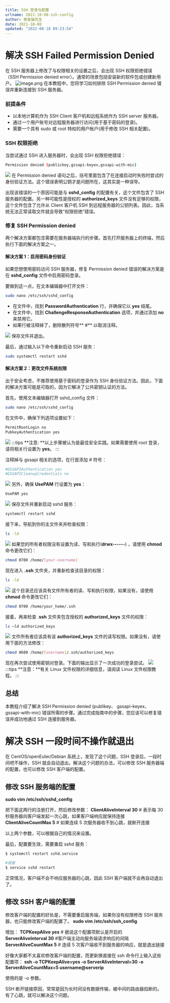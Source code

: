 ```yaml
---
title: SSH 登录与配置
urlname: 2021-10-08-ssh-config
author: 章鱼猫先生
date: 2021-10-08
updated: "2022-08-18 09:23:54"
---
```


# 解决 SSH Failed Permission Denied

在 SSH 服务器上修改了与权限相关的设置之后，会出现 SSH 权限拒绝错误（SSH Permission denied error）。通常的场景包括安装新的软件包或创建新用户。
![image.png](https://shub-1251708715.cos.ap-guangzhou.myqcloud.com/elog-cookbook-img/FuDhlk0w8wDpdRM2uh0B508OzPs9.png)
在本教程中，您将学习如何排除 SSH Permission denied 错误并重新连接到 SSH 服务器。

### 前提条件

- 以本地计算机作为 SSH Client 客户机和远程系统作为 SSH server 服务器。
- 通过一个用户账号对远程服务器进行访问(用于基于密码的登录)。
- 需要一个具有 sudo 或 root 特权的用户帐户(用于修改 SSH 相关配置)。

### SSH 权限拒绝

当尝试通过 SSH 进入服务器时，会出现 SSH 权限拒绝错误：

```bash
Permission denied (publickey,gssapi-keyex,gssapi-with-mic)
```

![](https://shub-1251708715.cos.ap-guangzhou.myqcloud.com/elog-cookbook-img/Fl0Um1zz_a2haoBC95bM-E9iyATa.png)
在 Permission denied 语句之后，括号里面包含了在连接启动时失败时尝试的身份验证方法。这个错误表明公钥才是问题所在，这其实是一种误导。

出现该错误的一个原因可能是与 **sshd_config** 的配置有关，这个文件包含了 SSH 服务器的配置。另一种可能性是授权的 **authorized_keys** 文件没有足够的权限，这个文件包含了允许从 Client 客户机 SSH 到远程服务器的公钥列表。因此，当系统无法正常读取文件就会导致“权限拒绝”错误。

### 修复 SSH Permission denied

两个解决方案都包含需要在服务器端执行的步骤。首先打开服务器上的终端，然后执行下面的解决方案之一。

#### 解决方案 1：启用密码身份验证

如果您想使用密码访问 SSH 服务器，修复 Permission denied 错误的解决方案是在 **sshd_config** 文件中启用密码登录。

要做到这一点，在文本编辑器中打开文件：

```bash
sudo nano /etc/ssh/sshd_config
```

- 在文件中，找到 **PasswordAuthentication** 行，并确保它以 **yes** 结尾。
- 在文件中，找到 **ChallengeResponseAuthentication** 选项，并通过添加 **no** 来禁用它。
- 如果行被注释掉了，删除散列符号\*\* #\*\* 以取消注释。

![](https://shub-1251708715.cos.ap-guangzhou.myqcloud.com/elog-cookbook-img/FvmtituWoEUKfE68c3lIOvjlQZJD.png)
保存文件并退出。

最后，通过输入以下命令重新启动 SSH 服务：

```bash
sudo systemctl restart sshd
```

#### 解决方案 2：更改文件系统权限

出于安全考虑，不推荐使用基于密码的登录作为 SSH 身份验证方法。因此，下面的解决方案可能是可取的，因为它解决了公共密钥认证的方法。

首先，使用文本编辑器打开 sshd_config 文件：

```bash
sudo nano /etc/ssh/sshd_config
```

在文件中，确保下列选项设置如下：

```bash
PermitRootLogin no
PubkeyAuthentication yes
```

![](https://shub-1251708715.cos.ap-guangzhou.myqcloud.com/elog-cookbook-img/FmBtxXXzvWUgnE0hmbGqc99dOFBz.png)
:::tips
\*\*注意: \*\*以上步骤被认为是最佳安全实践。如果需要使用 root 登录，请将相关行设置为 **yes**。
:::

注释掉与 gssapi 相关的选项，在行首添加 # 符号：

```bash
#GSSAPIAuthentication yes
#GSSAPICleanupCredentials no
```

![](https://shub-1251708715.cos.ap-guangzhou.myqcloud.com/elog-cookbook-img/FvrgRKB3xIKFGJ5YH8CCouJtb_O1.png)
另外，确保 **UsePAM** 行设置为 **yes**：

```bash
UsePAM yes
```

![](https://shub-1251708715.cos.ap-guangzhou.myqcloud.com/elog-cookbook-img/FuoChiJxnlCg3somKCSt5EKyBI1C.png)
保存文件并重新启动 sshd 服务：

```bash
systemctl restart sshd
```

接下来，导航到你的主文件夹并检查权限：

```bash
ls -ld
```

![](https://shub-1251708715.cos.ap-guangzhou.myqcloud.com/elog-cookbook-img/FhsXKH2Qsd6vgBpZnwUkkWShZw2A.png)
如果您的所有者权限没有设置为读、写和执行(**drwx------**) ，请使用 **chmod** 命令更改它们：

```bash
chmod 0700 /home/[your-username]
```

现在进入 **.ssh** 文件夹，并重新检查该目录的权限：

```bash
ls -ld
```

![](https://shub-1251708715.cos.ap-guangzhou.myqcloud.com/elog-cookbook-img/FuSd31JgCeH2hRZ4FZ3xWed-sWtJ.png)
这个目录还应该具有文件所有者的读、写和执行权限，如果没有，请使用 **chmod** 命令更改它们：

```bash
chmod 0700 /home/your_home/.ssh
```

接着，再来检查 .**ssh** 文件夹包含授权的 **authorized_keys** 文件的权限：

```bash
ls –ld authorized_keys
```

![](https://shub-1251708715.cos.ap-guangzhou.myqcloud.com/elog-cookbook-img/FnrHAhLGh4q6rv9bfwj9izV45_wd.png)
文件所有者应该具有该 **authorized_keys** 文件的读写权限。如果没有，请使用下面的方法修改：

```bash
chmod 0600 /home/[username]/.ssh/authorized_keys
```

现在再次尝试使用密钥对登录。下面的输出显示了一次成功的登录尝试。
![](https://shub-1251708715.cos.ap-guangzhou.myqcloud.com/elog-cookbook-img/Fv4k89FRw83fFI31fSukTwPzjJ0X.png)
:::tips
\*\*注意：\*\*有关 Linux 文件权限的详细信息，请阅读 Linux 文件权限教程。
:::

## 总结

本教程介绍了解决 SSH Permission denied (publikey、 gssapi-keyex、 gssapi-with-mic) 错误所需的步骤。通过完成指南中的步骤，您应该可以修复错误并成功地通过 SSH 连接到服务器。

# 解决 SSH 一段时间不操作就退出

在 CentOS/openEuler/Debian 系统上，发现了这个问题，SSH 登录后，一段时间吧不操作，SSH 就会自动退出。解决这个问题的办法，可以修改 SSH 服务器端的配置，也可以修改 SSH 客户端的配置。

## 修改 SSH 服务端的配置

**sudo vim /etc/ssh/sshd_config**

把下面这两行的注册打开，然后修改参数：
**ClientAliveInterval 30** # 表示每 30 秒服务器向客户端发起一次心跳，如果客户端响应就保持连接
**ClientAliveCountMax 5** # 如果连续 5 次服务器收不到心跳，就断开连接

以上两个参数，可以根据自己的情况来设置。

最后，配置要生效，需要重启 sshd 服务：

```bash
$ systemctl restart sshd.service

#或者
$ service sshd restart
```

正常情况，客户端不会不响应服务器的心跳，因此 SSH 客户端就不会再自动退出了。

## 修改 SSH 客户端的配置

修改客户端的配置的好处是，不需要重启服务端，如果你没有权限修改 SSH 服务器，也只能修改客户端的配置了。
**sudo vim /etc/ssh/ssh_config**

增加：
**TCPKeepAlive yes** # 据说这个配置项默认是开启的
**ServerAliveInterval 30** #客户端主动向服务端请求响应的间隔
**ServerAliveCountMax 5** # 连续 5 次客户端收不到服务器的响应，就是退出链接

好像大家都不太喜欢修改客户端的配置，而更新换直接在 ssh 命令行上输入这些配置项：
**ssh -o TCPKeepAlive=yes -o ServerAliveInterval=30 -o ServerAliveCountMax=5 username\@serverip**

使用的是 -o 参数。

SSH 断开链接原因，常常是因为长时间没有数据传输，被中间的路由器掐断的。有了心跳，就可以解决这个问题。
